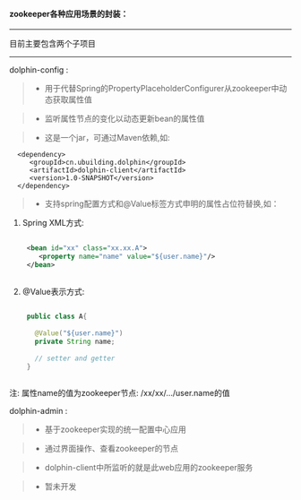 #### zookeeper各种应用场景的封装：

------

目前主要包含两个子项目

------
dolphin-config :

  > * 用于代替Spring的PropertyPlaceholderConfigurer从zookeeper中动态获取属性值 

  > * 监听属性节点的变化以动态更新bean的属性值
  
  > * 这是一个jar，可通过Maven依赖,如:
  
      <dependency>
         <groupId>cn.ubuilding.dolphin</groupId>
         <artifactId>dolphin-client</artifactId>
         <version>1.0-SNAPSHOT</version>
      </dependency>
      
  > * 支持spring配置方式和@Value标签方式申明的属性占位符替换,如：
      
  1. Spring XML方式:
      
     ```xml
      
      <bean id="xx" class="xx.xx.A">
         <property name="name" value="${user.name}"/>
      </bean>
      
     ```
      
  2. @Value表示方式:
      
     ```java
      
      public class A{
      
        @Value("${user.name}")
        private String name;
        
        // setter and getter
      }
      
     ```
  注: 属性name的值为zookeeper节点: /xx/xx/.../user.name的值
      
dolphin-admin :
  
  > * 基于zookeeper实现的统一配置中心应用
  
  > * 通过界面操作、查看zookeeper的节点
  
  > * dolphin-client中所监听的就是此web应用的zookeeper服务
  
  > * 暂未开发
      
